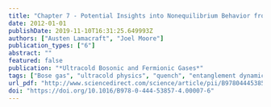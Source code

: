 ```yaml
---
title: "Chapter 7 - Potential Insights into Nonequilibrium Behavior from Atomic Physics"
date: 2012-01-01
publishDate: 2019-11-10T16:31:25.649993Z
authors: ["Austen Lamacraft", "Joel Moore"]
publication_types: ["6"]
abstract: ""
featured: false
publication: "*Ultracold Bosonic and Fermionic Gases*"
tags: ["Bose gas", "ultracold physics", "quench", "entanglement dynamics"]
url_pdf: "http://www.sciencedirect.com/science/article/pii/B9780444538574000076"
doi: "https://doi.org/10.1016/B978-0-444-53857-4.00007-6"
---
```

